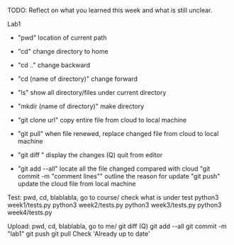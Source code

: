 TODO: Reflect on what you learned this week and what is still unclear.

Lab1

- "pwd" location of current path
- "cd"  change directory to home
- "cd .."  change backward
- "cd (name of directory)"  change forward
- "ls" show all directory/files under current directory


- "mkdir (name of directory)" make directory 
- "git clone url" copy entire file from cloud to local machine
- "git pull"  when file renewed, replace changed file from cloud to local machine
- "git diff "  display the changes
   (Q) quit from editor
- "git add --all"  locate all the file changed compared with cloud
  "git commit -m "comment lines""  outline the reason for update
  "git push"  update the cloud file from local machine

Test:
pwd, cd, blablabla, go to course/
check what is under test
python3 week1/tests.py
python3 week2/tests.py
python3 week3/tests.py
python3 week4/tests.py

Upload:
pwd, cd, blablabla, go to me/
git diff 
(Q)
git add --all 
git commit -m "lab1"
git push
git pull                         Check 'Already up to date'